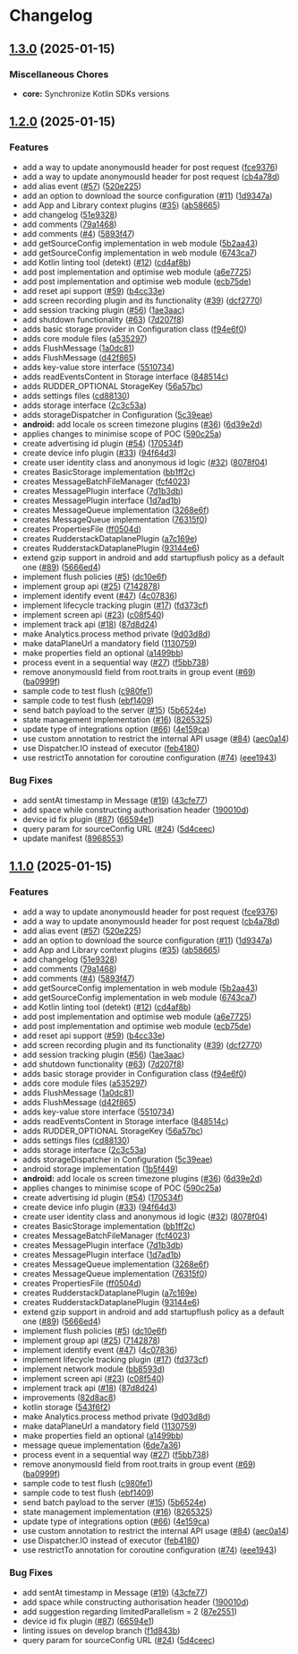 # Changelog

## [1.3.0](https://github.com/1abhishekpandey/abhishek-kotlin/compare/core-v1.2.0...core-v1.3.0) (2025-01-15)


### Miscellaneous Chores

* **core:** Synchronize Kotlin SDKs versions

## [1.2.0](https://github.com/1abhishekpandey/abhishek-kotlin/compare/core-v1.1.0...core-v1.2.0) (2025-01-15)


### Features

* add a way to update anonymousId header for post request ([fce9376](https://github.com/1abhishekpandey/abhishek-kotlin/commit/fce9376aab519b2e7d222f52a90aedfaf8d51f3d))
* add a way to update anonymousId header for post request ([cb4a78d](https://github.com/1abhishekpandey/abhishek-kotlin/commit/cb4a78db7f4e57bfaa90f25e5c4b2da36cc23eb5))
* add alias event ([#57](https://github.com/1abhishekpandey/abhishek-kotlin/issues/57)) ([520e225](https://github.com/1abhishekpandey/abhishek-kotlin/commit/520e2254db860eee126a7ddde2ee6285697f99fb))
* add an option to download the source configuration ([#11](https://github.com/1abhishekpandey/abhishek-kotlin/issues/11)) ([1d9347a](https://github.com/1abhishekpandey/abhishek-kotlin/commit/1d9347af2dab641726d165016fe21d3dbef41565))
* add App and Library context plugins ([#35](https://github.com/1abhishekpandey/abhishek-kotlin/issues/35)) ([ab58665](https://github.com/1abhishekpandey/abhishek-kotlin/commit/ab5866584e38f5bdb8c01a545be6f8256fb2db48))
* add changelog ([51e9328](https://github.com/1abhishekpandey/abhishek-kotlin/commit/51e9328477cfc6037a01b14ae90517d8e0424a1c))
* add comments ([79a1468](https://github.com/1abhishekpandey/abhishek-kotlin/commit/79a14688fb1a9a89daa4f01ef274f62a9d1ba743))
* add comments ([#4](https://github.com/1abhishekpandey/abhishek-kotlin/issues/4)) ([5893f47](https://github.com/1abhishekpandey/abhishek-kotlin/commit/5893f47b76fdd31b04c6925b48625b8f6ba8617f))
* add getSourceConfig implementation in web module ([5b2aa43](https://github.com/1abhishekpandey/abhishek-kotlin/commit/5b2aa43827eee120df492cc94d70110d8d8ab26a))
* add getSourceConfig implementation in web module ([6743ca7](https://github.com/1abhishekpandey/abhishek-kotlin/commit/6743ca7a138e653f2fefcc8ce9e1256ecde6a8a5))
* add Kotlin linting tool (detekt) ([#12](https://github.com/1abhishekpandey/abhishek-kotlin/issues/12)) ([cd4af8b](https://github.com/1abhishekpandey/abhishek-kotlin/commit/cd4af8ba62a2268cbde4b20f63b0e5dd813b2054))
* add post implementation and optimise web module ([a6e7725](https://github.com/1abhishekpandey/abhishek-kotlin/commit/a6e77259a155fbf240b61246a150ba2bc870d684))
* add post implementation and optimise web module ([ecb75de](https://github.com/1abhishekpandey/abhishek-kotlin/commit/ecb75de20e69be6121094960f7d704bd9829cf5d))
* add reset api support ([#59](https://github.com/1abhishekpandey/abhishek-kotlin/issues/59)) ([b4cc33e](https://github.com/1abhishekpandey/abhishek-kotlin/commit/b4cc33edcfeb3ecce9c2acc6fd80f79f3a0d76ca))
* add screen recording plugin and its functionality ([#39](https://github.com/1abhishekpandey/abhishek-kotlin/issues/39)) ([dcf2770](https://github.com/1abhishekpandey/abhishek-kotlin/commit/dcf277062d2b81b9ae823c7be68ca6c0940bce82))
* add session tracking plugin ([#56](https://github.com/1abhishekpandey/abhishek-kotlin/issues/56)) ([1ae3aac](https://github.com/1abhishekpandey/abhishek-kotlin/commit/1ae3aac7c4d7aa8383e480b132ea7da4c7545b55))
* add shutdown functionality ([#63](https://github.com/1abhishekpandey/abhishek-kotlin/issues/63)) ([7d207f8](https://github.com/1abhishekpandey/abhishek-kotlin/commit/7d207f895aae47974e447ba5a5b4b0f1a0933fda))
* adds basic storage provider in Configuration class ([f94e6f0](https://github.com/1abhishekpandey/abhishek-kotlin/commit/f94e6f01b50c336bab7a38b95de6353194e8675c))
* adds core module files ([a535297](https://github.com/1abhishekpandey/abhishek-kotlin/commit/a535297981fee0dc5a62a3e7683528ca6c727422))
* adds FlushMessage ([1a0dc81](https://github.com/1abhishekpandey/abhishek-kotlin/commit/1a0dc81a5d30331a22a56ca9d7ba1c8ed494e036))
* adds FlushMessage ([d42f865](https://github.com/1abhishekpandey/abhishek-kotlin/commit/d42f865da60f46bf4e5c2b8b869d19f85329147a))
* adds key-value store interface ([5510734](https://github.com/1abhishekpandey/abhishek-kotlin/commit/5510734382f388458f559fe14fe3b960b583be66))
* adds readEventsContent in Storage interface ([848514c](https://github.com/1abhishekpandey/abhishek-kotlin/commit/848514c2399c9fef9943d31c1e243d2084f46ecb))
* adds RUDDER_OPTIONAL StorageKey ([56a57bc](https://github.com/1abhishekpandey/abhishek-kotlin/commit/56a57bc9fe0dd5c6147e3f10a102ebdd95e573e2))
* adds settings files ([cd88130](https://github.com/1abhishekpandey/abhishek-kotlin/commit/cd88130b20f7901a022083844249df935d91338f))
* adds storage interface ([2c3c53a](https://github.com/1abhishekpandey/abhishek-kotlin/commit/2c3c53a30dbd06d727ae6abd9e2255cda1fec9fb))
* adds storageDispatcher in Configuration ([5c39eae](https://github.com/1abhishekpandey/abhishek-kotlin/commit/5c39eae8be06af1b9d77b27ccbf217b0db30e506))
* **android:** add locale os screen timezone plugins ([#36](https://github.com/1abhishekpandey/abhishek-kotlin/issues/36)) ([6d39e2d](https://github.com/1abhishekpandey/abhishek-kotlin/commit/6d39e2d8fbbceb84edbfdda4019c0477d89ccfea))
* applies changes to minimise scope of POC ([590c25a](https://github.com/1abhishekpandey/abhishek-kotlin/commit/590c25a6ccf78ae7871a5252966d96c4a9ce9a1e))
* create advertising id plugin ([#54](https://github.com/1abhishekpandey/abhishek-kotlin/issues/54)) ([170534f](https://github.com/1abhishekpandey/abhishek-kotlin/commit/170534f47a47421aec43834d48867ce1845af0c1))
* create device info plugin ([#33](https://github.com/1abhishekpandey/abhishek-kotlin/issues/33)) ([94f64d3](https://github.com/1abhishekpandey/abhishek-kotlin/commit/94f64d32a02fd7a7cdcfceb9eb94fed52f8db69b))
* create user identity class and anonymous id logic ([#32](https://github.com/1abhishekpandey/abhishek-kotlin/issues/32)) ([8078f04](https://github.com/1abhishekpandey/abhishek-kotlin/commit/8078f04bb80b10f5fa7c3b9d977f38342f8b1866))
* creates BasicStorage implementation ([bb1ff2c](https://github.com/1abhishekpandey/abhishek-kotlin/commit/bb1ff2cfede09caa5bb7c0a55b4da2cc12838f3c))
* creates MessageBatchFileManager ([fcf4023](https://github.com/1abhishekpandey/abhishek-kotlin/commit/fcf40234572800fe2b60c2300034910e66859142))
* creates MessagePlugin interface ([7d1b3db](https://github.com/1abhishekpandey/abhishek-kotlin/commit/7d1b3db42bc2fbf13f869eb1147beeefd7d31a40))
* creates MessagePlugin interface ([1d7ad1b](https://github.com/1abhishekpandey/abhishek-kotlin/commit/1d7ad1bbbc76cf61e27f1eb66a21cae67649a16b))
* creates MessageQueue implementation ([3268e6f](https://github.com/1abhishekpandey/abhishek-kotlin/commit/3268e6fab570d0efcbe6822a63fca71d460094ec))
* creates MessageQueue implementation ([76315f0](https://github.com/1abhishekpandey/abhishek-kotlin/commit/76315f03a592ff241a80c807e4fbfb965f579aac))
* creates PropertiesFile ([ff0504d](https://github.com/1abhishekpandey/abhishek-kotlin/commit/ff0504ddb99b51ef1e79845bdeeee521416e7c8c))
* creates RudderstackDataplanePlugin ([a7c169e](https://github.com/1abhishekpandey/abhishek-kotlin/commit/a7c169e373368d3194c1d9dcb6b6317b0746a32a))
* creates RudderstackDataplanePlugin ([93144e6](https://github.com/1abhishekpandey/abhishek-kotlin/commit/93144e6ff56d3b7f964a5c4e83b9cd9fea987c3c))
* extend gzip support in android and add startupflush policy as a default one ([#89](https://github.com/1abhishekpandey/abhishek-kotlin/issues/89)) ([5666ed4](https://github.com/1abhishekpandey/abhishek-kotlin/commit/5666ed493a909c1bd6fb10eb0ea0f18e754a6b77))
* implement flush policies ([#5](https://github.com/1abhishekpandey/abhishek-kotlin/issues/5)) ([dc10e6f](https://github.com/1abhishekpandey/abhishek-kotlin/commit/dc10e6f4468482550e23694013e78452f61aedb8))
* implement group api ([#25](https://github.com/1abhishekpandey/abhishek-kotlin/issues/25)) ([7142878](https://github.com/1abhishekpandey/abhishek-kotlin/commit/7142878c0a8ebdddbd4285e0d8cc5917b64b9559))
* implement identify event ([#47](https://github.com/1abhishekpandey/abhishek-kotlin/issues/47)) ([4c07836](https://github.com/1abhishekpandey/abhishek-kotlin/commit/4c07836f81d943a2a38d5c6d360d706f5256562c))
* implement lifecycle tracking plugin ([#17](https://github.com/1abhishekpandey/abhishek-kotlin/issues/17)) ([fd373cf](https://github.com/1abhishekpandey/abhishek-kotlin/commit/fd373cf08eac3ba0e699d4db77a1244d94c56212))
* implement screen api ([#23](https://github.com/1abhishekpandey/abhishek-kotlin/issues/23)) ([c08f540](https://github.com/1abhishekpandey/abhishek-kotlin/commit/c08f5404073dd6e06c0b4f5c128dfe9c9a309a0a))
* implement track api ([#18](https://github.com/1abhishekpandey/abhishek-kotlin/issues/18)) ([87d8d24](https://github.com/1abhishekpandey/abhishek-kotlin/commit/87d8d24bbf6ceb54cb5159819020b85947426371))
* make Analytics.process method private ([9d03d8d](https://github.com/1abhishekpandey/abhishek-kotlin/commit/9d03d8d9a00838403ac466b5309c006104223164))
* make dataPlaneUrl a mandatory field ([1130759](https://github.com/1abhishekpandey/abhishek-kotlin/commit/11307594ef1871e1b5a8a2c2a26c842a77a56aa5))
* make properties field an optional ([a1499bb](https://github.com/1abhishekpandey/abhishek-kotlin/commit/a1499bb1bd266b8fa98576603f8158696b594953))
* process event in a sequential way ([#27](https://github.com/1abhishekpandey/abhishek-kotlin/issues/27)) ([f5bb738](https://github.com/1abhishekpandey/abhishek-kotlin/commit/f5bb738d551de52c5be6084b2eb86353c97307cd))
* remove anonymousId field from root.traits in group event ([#69](https://github.com/1abhishekpandey/abhishek-kotlin/issues/69)) ([ba0999f](https://github.com/1abhishekpandey/abhishek-kotlin/commit/ba0999f9a820f69a9fa08c2781e34accf1e45a79))
* sample code to test flush ([c980fe1](https://github.com/1abhishekpandey/abhishek-kotlin/commit/c980fe1380e285d3790e6e2ab50743591f61315f))
* sample code to test flush ([ebf1409](https://github.com/1abhishekpandey/abhishek-kotlin/commit/ebf14097ea00e5ef99ba2a113c5039457cba60c0))
* send batch payload to the server ([#15](https://github.com/1abhishekpandey/abhishek-kotlin/issues/15)) ([5b6524e](https://github.com/1abhishekpandey/abhishek-kotlin/commit/5b6524eebaa6de14fafbd40052a85eea26465e38))
* state management implementation ([#16](https://github.com/1abhishekpandey/abhishek-kotlin/issues/16)) ([8265325](https://github.com/1abhishekpandey/abhishek-kotlin/commit/8265325b2dc7654f273105bb6b0bd7994d4daa9d))
* update type of integrations option ([#66](https://github.com/1abhishekpandey/abhishek-kotlin/issues/66)) ([4e159ca](https://github.com/1abhishekpandey/abhishek-kotlin/commit/4e159cac3e87ab76fc265eaec942013b8cdf9c99))
* use custom annotation to restrict the internal API usage ([#84](https://github.com/1abhishekpandey/abhishek-kotlin/issues/84)) ([aec0a14](https://github.com/1abhishekpandey/abhishek-kotlin/commit/aec0a143307210d6ec7a3bd174d7dc38d52931a3))
* use Dispatcher.IO instead of executor ([feb4180](https://github.com/1abhishekpandey/abhishek-kotlin/commit/feb4180d113c8ae6a2c13cfce704ecb73c71d5ec))
* use restrictTo annotation for coroutine configuration ([#74](https://github.com/1abhishekpandey/abhishek-kotlin/issues/74)) ([eee1943](https://github.com/1abhishekpandey/abhishek-kotlin/commit/eee1943579b06ff450a01c02091cacb620891597))


### Bug Fixes

* add sentAt timestamp in Message ([#19](https://github.com/1abhishekpandey/abhishek-kotlin/issues/19)) ([43cfe77](https://github.com/1abhishekpandey/abhishek-kotlin/commit/43cfe771d1495cb0b888e1b368356dbfbe13e450))
* add space while constructing authorisation header ([190010d](https://github.com/1abhishekpandey/abhishek-kotlin/commit/190010d62b6fbf3479fb9cd613107a3f45bb65f5))
* device id fix plugin ([#87](https://github.com/1abhishekpandey/abhishek-kotlin/issues/87)) ([66594e1](https://github.com/1abhishekpandey/abhishek-kotlin/commit/66594e1042c0f6dd68338051abda7addced5f1b7))
* query param for sourceConfig URL ([#24](https://github.com/1abhishekpandey/abhishek-kotlin/issues/24)) ([5d4ceec](https://github.com/1abhishekpandey/abhishek-kotlin/commit/5d4ceec8184a5a8f0c82ffa8209a14366f79a1cd))
* update manifest ([8968553](https://github.com/1abhishekpandey/abhishek-kotlin/commit/8968553def4df1584f1fc6e50128eb7ded32bb39))

## [1.1.0](https://github.com/1abhishekpandey/abhishek-kotlin/compare/core-v1.0.0...core-v1.1.0) (2025-01-15)


### Features

* add a way to update anonymousId header for post request ([fce9376](https://github.com/1abhishekpandey/abhishek-kotlin/commit/fce9376aab519b2e7d222f52a90aedfaf8d51f3d))
* add a way to update anonymousId header for post request ([cb4a78d](https://github.com/1abhishekpandey/abhishek-kotlin/commit/cb4a78db7f4e57bfaa90f25e5c4b2da36cc23eb5))
* add alias event ([#57](https://github.com/1abhishekpandey/abhishek-kotlin/issues/57)) ([520e225](https://github.com/1abhishekpandey/abhishek-kotlin/commit/520e2254db860eee126a7ddde2ee6285697f99fb))
* add an option to download the source configuration ([#11](https://github.com/1abhishekpandey/abhishek-kotlin/issues/11)) ([1d9347a](https://github.com/1abhishekpandey/abhishek-kotlin/commit/1d9347af2dab641726d165016fe21d3dbef41565))
* add App and Library context plugins ([#35](https://github.com/1abhishekpandey/abhishek-kotlin/issues/35)) ([ab58665](https://github.com/1abhishekpandey/abhishek-kotlin/commit/ab5866584e38f5bdb8c01a545be6f8256fb2db48))
* add changelog ([51e9328](https://github.com/1abhishekpandey/abhishek-kotlin/commit/51e9328477cfc6037a01b14ae90517d8e0424a1c))
* add comments ([79a1468](https://github.com/1abhishekpandey/abhishek-kotlin/commit/79a14688fb1a9a89daa4f01ef274f62a9d1ba743))
* add comments ([#4](https://github.com/1abhishekpandey/abhishek-kotlin/issues/4)) ([5893f47](https://github.com/1abhishekpandey/abhishek-kotlin/commit/5893f47b76fdd31b04c6925b48625b8f6ba8617f))
* add getSourceConfig implementation in web module ([5b2aa43](https://github.com/1abhishekpandey/abhishek-kotlin/commit/5b2aa43827eee120df492cc94d70110d8d8ab26a))
* add getSourceConfig implementation in web module ([6743ca7](https://github.com/1abhishekpandey/abhishek-kotlin/commit/6743ca7a138e653f2fefcc8ce9e1256ecde6a8a5))
* add Kotlin linting tool (detekt) ([#12](https://github.com/1abhishekpandey/abhishek-kotlin/issues/12)) ([cd4af8b](https://github.com/1abhishekpandey/abhishek-kotlin/commit/cd4af8ba62a2268cbde4b20f63b0e5dd813b2054))
* add post implementation and optimise web module ([a6e7725](https://github.com/1abhishekpandey/abhishek-kotlin/commit/a6e77259a155fbf240b61246a150ba2bc870d684))
* add post implementation and optimise web module ([ecb75de](https://github.com/1abhishekpandey/abhishek-kotlin/commit/ecb75de20e69be6121094960f7d704bd9829cf5d))
* add reset api support ([#59](https://github.com/1abhishekpandey/abhishek-kotlin/issues/59)) ([b4cc33e](https://github.com/1abhishekpandey/abhishek-kotlin/commit/b4cc33edcfeb3ecce9c2acc6fd80f79f3a0d76ca))
* add screen recording plugin and its functionality ([#39](https://github.com/1abhishekpandey/abhishek-kotlin/issues/39)) ([dcf2770](https://github.com/1abhishekpandey/abhishek-kotlin/commit/dcf277062d2b81b9ae823c7be68ca6c0940bce82))
* add session tracking plugin ([#56](https://github.com/1abhishekpandey/abhishek-kotlin/issues/56)) ([1ae3aac](https://github.com/1abhishekpandey/abhishek-kotlin/commit/1ae3aac7c4d7aa8383e480b132ea7da4c7545b55))
* add shutdown functionality ([#63](https://github.com/1abhishekpandey/abhishek-kotlin/issues/63)) ([7d207f8](https://github.com/1abhishekpandey/abhishek-kotlin/commit/7d207f895aae47974e447ba5a5b4b0f1a0933fda))
* adds basic storage provider in Configuration class ([f94e6f0](https://github.com/1abhishekpandey/abhishek-kotlin/commit/f94e6f01b50c336bab7a38b95de6353194e8675c))
* adds core module files ([a535297](https://github.com/1abhishekpandey/abhishek-kotlin/commit/a535297981fee0dc5a62a3e7683528ca6c727422))
* adds FlushMessage ([1a0dc81](https://github.com/1abhishekpandey/abhishek-kotlin/commit/1a0dc81a5d30331a22a56ca9d7ba1c8ed494e036))
* adds FlushMessage ([d42f865](https://github.com/1abhishekpandey/abhishek-kotlin/commit/d42f865da60f46bf4e5c2b8b869d19f85329147a))
* adds key-value store interface ([5510734](https://github.com/1abhishekpandey/abhishek-kotlin/commit/5510734382f388458f559fe14fe3b960b583be66))
* adds readEventsContent in Storage interface ([848514c](https://github.com/1abhishekpandey/abhishek-kotlin/commit/848514c2399c9fef9943d31c1e243d2084f46ecb))
* adds RUDDER_OPTIONAL StorageKey ([56a57bc](https://github.com/1abhishekpandey/abhishek-kotlin/commit/56a57bc9fe0dd5c6147e3f10a102ebdd95e573e2))
* adds settings files ([cd88130](https://github.com/1abhishekpandey/abhishek-kotlin/commit/cd88130b20f7901a022083844249df935d91338f))
* adds storage interface ([2c3c53a](https://github.com/1abhishekpandey/abhishek-kotlin/commit/2c3c53a30dbd06d727ae6abd9e2255cda1fec9fb))
* adds storageDispatcher in Configuration ([5c39eae](https://github.com/1abhishekpandey/abhishek-kotlin/commit/5c39eae8be06af1b9d77b27ccbf217b0db30e506))
* android storage implementation ([1b5f449](https://github.com/1abhishekpandey/abhishek-kotlin/commit/1b5f449439d97e756e83898e729a1682cd7b37ee))
* **android:** add locale os screen timezone plugins ([#36](https://github.com/1abhishekpandey/abhishek-kotlin/issues/36)) ([6d39e2d](https://github.com/1abhishekpandey/abhishek-kotlin/commit/6d39e2d8fbbceb84edbfdda4019c0477d89ccfea))
* applies changes to minimise scope of POC ([590c25a](https://github.com/1abhishekpandey/abhishek-kotlin/commit/590c25a6ccf78ae7871a5252966d96c4a9ce9a1e))
* create advertising id plugin ([#54](https://github.com/1abhishekpandey/abhishek-kotlin/issues/54)) ([170534f](https://github.com/1abhishekpandey/abhishek-kotlin/commit/170534f47a47421aec43834d48867ce1845af0c1))
* create device info plugin ([#33](https://github.com/1abhishekpandey/abhishek-kotlin/issues/33)) ([94f64d3](https://github.com/1abhishekpandey/abhishek-kotlin/commit/94f64d32a02fd7a7cdcfceb9eb94fed52f8db69b))
* create user identity class and anonymous id logic ([#32](https://github.com/1abhishekpandey/abhishek-kotlin/issues/32)) ([8078f04](https://github.com/1abhishekpandey/abhishek-kotlin/commit/8078f04bb80b10f5fa7c3b9d977f38342f8b1866))
* creates BasicStorage implementation ([bb1ff2c](https://github.com/1abhishekpandey/abhishek-kotlin/commit/bb1ff2cfede09caa5bb7c0a55b4da2cc12838f3c))
* creates MessageBatchFileManager ([fcf4023](https://github.com/1abhishekpandey/abhishek-kotlin/commit/fcf40234572800fe2b60c2300034910e66859142))
* creates MessagePlugin interface ([7d1b3db](https://github.com/1abhishekpandey/abhishek-kotlin/commit/7d1b3db42bc2fbf13f869eb1147beeefd7d31a40))
* creates MessagePlugin interface ([1d7ad1b](https://github.com/1abhishekpandey/abhishek-kotlin/commit/1d7ad1bbbc76cf61e27f1eb66a21cae67649a16b))
* creates MessageQueue implementation ([3268e6f](https://github.com/1abhishekpandey/abhishek-kotlin/commit/3268e6fab570d0efcbe6822a63fca71d460094ec))
* creates MessageQueue implementation ([76315f0](https://github.com/1abhishekpandey/abhishek-kotlin/commit/76315f03a592ff241a80c807e4fbfb965f579aac))
* creates PropertiesFile ([ff0504d](https://github.com/1abhishekpandey/abhishek-kotlin/commit/ff0504ddb99b51ef1e79845bdeeee521416e7c8c))
* creates RudderstackDataplanePlugin ([a7c169e](https://github.com/1abhishekpandey/abhishek-kotlin/commit/a7c169e373368d3194c1d9dcb6b6317b0746a32a))
* creates RudderstackDataplanePlugin ([93144e6](https://github.com/1abhishekpandey/abhishek-kotlin/commit/93144e6ff56d3b7f964a5c4e83b9cd9fea987c3c))
* extend gzip support in android and add startupflush policy as a default one ([#89](https://github.com/1abhishekpandey/abhishek-kotlin/issues/89)) ([5666ed4](https://github.com/1abhishekpandey/abhishek-kotlin/commit/5666ed493a909c1bd6fb10eb0ea0f18e754a6b77))
* implement flush policies ([#5](https://github.com/1abhishekpandey/abhishek-kotlin/issues/5)) ([dc10e6f](https://github.com/1abhishekpandey/abhishek-kotlin/commit/dc10e6f4468482550e23694013e78452f61aedb8))
* implement group api ([#25](https://github.com/1abhishekpandey/abhishek-kotlin/issues/25)) ([7142878](https://github.com/1abhishekpandey/abhishek-kotlin/commit/7142878c0a8ebdddbd4285e0d8cc5917b64b9559))
* implement identify event ([#47](https://github.com/1abhishekpandey/abhishek-kotlin/issues/47)) ([4c07836](https://github.com/1abhishekpandey/abhishek-kotlin/commit/4c07836f81d943a2a38d5c6d360d706f5256562c))
* implement lifecycle tracking plugin ([#17](https://github.com/1abhishekpandey/abhishek-kotlin/issues/17)) ([fd373cf](https://github.com/1abhishekpandey/abhishek-kotlin/commit/fd373cf08eac3ba0e699d4db77a1244d94c56212))
* implement network module ([bb8593d](https://github.com/1abhishekpandey/abhishek-kotlin/commit/bb8593df5a6b42033a8b1c772bcc49481243f2e3))
* implement screen api ([#23](https://github.com/1abhishekpandey/abhishek-kotlin/issues/23)) ([c08f540](https://github.com/1abhishekpandey/abhishek-kotlin/commit/c08f5404073dd6e06c0b4f5c128dfe9c9a309a0a))
* implement track api ([#18](https://github.com/1abhishekpandey/abhishek-kotlin/issues/18)) ([87d8d24](https://github.com/1abhishekpandey/abhishek-kotlin/commit/87d8d24bbf6ceb54cb5159819020b85947426371))
* improvements ([82d8ac8](https://github.com/1abhishekpandey/abhishek-kotlin/commit/82d8ac89e39854b1da712fe089c11701a3838804))
* kotlin storage ([543f6f2](https://github.com/1abhishekpandey/abhishek-kotlin/commit/543f6f2205f4efec2f315e1e708597d9f54af5f3))
* make Analytics.process method private ([9d03d8d](https://github.com/1abhishekpandey/abhishek-kotlin/commit/9d03d8d9a00838403ac466b5309c006104223164))
* make dataPlaneUrl a mandatory field ([1130759](https://github.com/1abhishekpandey/abhishek-kotlin/commit/11307594ef1871e1b5a8a2c2a26c842a77a56aa5))
* make properties field an optional ([a1499bb](https://github.com/1abhishekpandey/abhishek-kotlin/commit/a1499bb1bd266b8fa98576603f8158696b594953))
* message queue implementation ([6de7a36](https://github.com/1abhishekpandey/abhishek-kotlin/commit/6de7a36623d44e611ce4a6344c3870bf333caaaf))
* process event in a sequential way ([#27](https://github.com/1abhishekpandey/abhishek-kotlin/issues/27)) ([f5bb738](https://github.com/1abhishekpandey/abhishek-kotlin/commit/f5bb738d551de52c5be6084b2eb86353c97307cd))
* remove anonymousId field from root.traits in group event ([#69](https://github.com/1abhishekpandey/abhishek-kotlin/issues/69)) ([ba0999f](https://github.com/1abhishekpandey/abhishek-kotlin/commit/ba0999f9a820f69a9fa08c2781e34accf1e45a79))
* sample code to test flush ([c980fe1](https://github.com/1abhishekpandey/abhishek-kotlin/commit/c980fe1380e285d3790e6e2ab50743591f61315f))
* sample code to test flush ([ebf1409](https://github.com/1abhishekpandey/abhishek-kotlin/commit/ebf14097ea00e5ef99ba2a113c5039457cba60c0))
* send batch payload to the server ([#15](https://github.com/1abhishekpandey/abhishek-kotlin/issues/15)) ([5b6524e](https://github.com/1abhishekpandey/abhishek-kotlin/commit/5b6524eebaa6de14fafbd40052a85eea26465e38))
* state management implementation ([#16](https://github.com/1abhishekpandey/abhishek-kotlin/issues/16)) ([8265325](https://github.com/1abhishekpandey/abhishek-kotlin/commit/8265325b2dc7654f273105bb6b0bd7994d4daa9d))
* update type of integrations option ([#66](https://github.com/1abhishekpandey/abhishek-kotlin/issues/66)) ([4e159ca](https://github.com/1abhishekpandey/abhishek-kotlin/commit/4e159cac3e87ab76fc265eaec942013b8cdf9c99))
* use custom annotation to restrict the internal API usage ([#84](https://github.com/1abhishekpandey/abhishek-kotlin/issues/84)) ([aec0a14](https://github.com/1abhishekpandey/abhishek-kotlin/commit/aec0a143307210d6ec7a3bd174d7dc38d52931a3))
* use Dispatcher.IO instead of executor ([feb4180](https://github.com/1abhishekpandey/abhishek-kotlin/commit/feb4180d113c8ae6a2c13cfce704ecb73c71d5ec))
* use restrictTo annotation for coroutine configuration ([#74](https://github.com/1abhishekpandey/abhishek-kotlin/issues/74)) ([eee1943](https://github.com/1abhishekpandey/abhishek-kotlin/commit/eee1943579b06ff450a01c02091cacb620891597))


### Bug Fixes

* add sentAt timestamp in Message ([#19](https://github.com/1abhishekpandey/abhishek-kotlin/issues/19)) ([43cfe77](https://github.com/1abhishekpandey/abhishek-kotlin/commit/43cfe771d1495cb0b888e1b368356dbfbe13e450))
* add space while constructing authorisation header ([190010d](https://github.com/1abhishekpandey/abhishek-kotlin/commit/190010d62b6fbf3479fb9cd613107a3f45bb65f5))
* add suggestion regarding limitedParallelism = 2 ([87e2551](https://github.com/1abhishekpandey/abhishek-kotlin/commit/87e2551e96e1b901664f97d3be3f4f026632c5f8))
* device id fix plugin ([#87](https://github.com/1abhishekpandey/abhishek-kotlin/issues/87)) ([66594e1](https://github.com/1abhishekpandey/abhishek-kotlin/commit/66594e1042c0f6dd68338051abda7addced5f1b7))
* linting issues on develop branch ([f1d843b](https://github.com/1abhishekpandey/abhishek-kotlin/commit/f1d843b37f15ebc47a820335e1c00c76ce85463f))
* query param for sourceConfig URL ([#24](https://github.com/1abhishekpandey/abhishek-kotlin/issues/24)) ([5d4ceec](https://github.com/1abhishekpandey/abhishek-kotlin/commit/5d4ceec8184a5a8f0c82ffa8209a14366f79a1cd))
